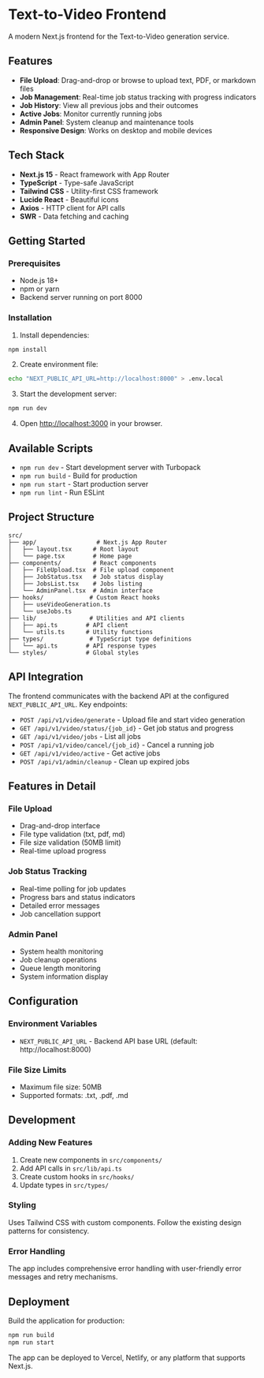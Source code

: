 # Text-to-Video Frontend

A modern Next.js frontend for the Text-to-Video generation service.

## Features

- **File Upload**: Drag-and-drop or browse to upload text, PDF, or markdown files
- **Job Management**: Real-time job status tracking with progress indicators
- **Job History**: View all previous jobs and their outcomes
- **Active Jobs**: Monitor currently running jobs
- **Admin Panel**: System cleanup and maintenance tools
- **Responsive Design**: Works on desktop and mobile devices

## Tech Stack

- **Next.js 15** - React framework with App Router
- **TypeScript** - Type-safe JavaScript
- **Tailwind CSS** - Utility-first CSS framework
- **Lucide React** - Beautiful icons
- **Axios** - HTTP client for API calls
- **SWR** - Data fetching and caching

## Getting Started

### Prerequisites

- Node.js 18+
- npm or yarn
- Backend server running on port 8000

### Installation

1. Install dependencies:
```bash
npm install
```

2. Create environment file:
```bash
echo "NEXT_PUBLIC_API_URL=http://localhost:8000" > .env.local
```

3. Start the development server:
```bash
npm run dev
```

4. Open [http://localhost:3000](http://localhost:3000) in your browser.

## Available Scripts

- `npm run dev` - Start development server with Turbopack
- `npm run build` - Build for production
- `npm run start` - Start production server
- `npm run lint` - Run ESLint

## Project Structure

```
src/
├── app/                 # Next.js App Router
│   ├── layout.tsx      # Root layout
│   └── page.tsx        # Home page
├── components/         # React components
│   ├── FileUpload.tsx  # File upload component
│   ├── JobStatus.tsx   # Job status display
│   ├── JobsList.tsx    # Jobs listing
│   └── AdminPanel.tsx  # Admin interface
├── hooks/             # Custom React hooks
│   ├── useVideoGeneration.ts
│   └── useJobs.ts
├── lib/               # Utilities and API clients
│   ├── api.ts        # API client
│   └── utils.ts      # Utility functions
├── types/             # TypeScript type definitions
│   └── api.ts        # API response types
└── styles/           # Global styles
```

## API Integration

The frontend communicates with the backend API at the configured `NEXT_PUBLIC_API_URL`. Key endpoints:

- `POST /api/v1/video/generate` - Upload file and start video generation
- `GET /api/v1/video/status/{job_id}` - Get job status and progress
- `GET /api/v1/video/jobs` - List all jobs
- `POST /api/v1/video/cancel/{job_id}` - Cancel a running job
- `GET /api/v1/video/active` - Get active jobs
- `POST /api/v1/admin/cleanup` - Clean up expired jobs

## Features in Detail

### File Upload
- Drag-and-drop interface
- File type validation (txt, pdf, md)
- File size validation (50MB limit)
- Real-time upload progress

### Job Status Tracking
- Real-time polling for job updates
- Progress bars and status indicators
- Detailed error messages
- Job cancellation support

### Admin Panel
- System health monitoring
- Job cleanup operations
- Queue length monitoring
- System information display

## Configuration

### Environment Variables

- `NEXT_PUBLIC_API_URL` - Backend API base URL (default: http://localhost:8000)

### File Size Limits

- Maximum file size: 50MB
- Supported formats: .txt, .pdf, .md

## Development

### Adding New Features

1. Create new components in `src/components/`
2. Add API calls in `src/lib/api.ts`
3. Create custom hooks in `src/hooks/`
4. Update types in `src/types/`

### Styling

Uses Tailwind CSS with custom components. Follow the existing design patterns for consistency.

### Error Handling

The app includes comprehensive error handling with user-friendly error messages and retry mechanisms.

## Deployment

Build the application for production:

```bash
npm run build
npm run start
```

The app can be deployed to Vercel, Netlify, or any platform that supports Next.js.
